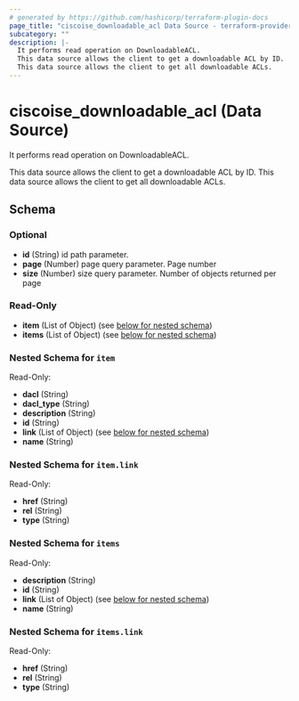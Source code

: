 ```yaml
---
# generated by https://github.com/hashicorp/terraform-plugin-docs
page_title: "ciscoise_downloadable_acl Data Source - terraform-provider-ciscoise"
subcategory: ""
description: |-
  It performs read operation on DownloadableACL.
  This data source allows the client to get a downloadable ACL by ID.
  This data source allows the client to get all downloadable ACLs.
---
```


# ciscoise_downloadable_acl (Data Source)

It performs read operation on DownloadableACL.

This data source allows the client to get a downloadable ACL by ID.
This data source allows the client to get all downloadable ACLs.



<!-- schema generated by tfplugindocs -->
## Schema

### Optional

- **id** (String) id path parameter.
- **page** (Number) page query parameter. Page number
- **size** (Number) size query parameter. Number of objects returned per page

### Read-Only

- **item** (List of Object) (see [below for nested schema](#nestedatt--item))
- **items** (List of Object) (see [below for nested schema](#nestedatt--items))

<a id="nestedatt--item"></a>
### Nested Schema for `item`

Read-Only:

- **dacl** (String)
- **dacl_type** (String)
- **description** (String)
- **id** (String)
- **link** (List of Object) (see [below for nested schema](#nestedobjatt--item--link))
- **name** (String)

<a id="nestedobjatt--item--link"></a>
### Nested Schema for `item.link`

Read-Only:

- **href** (String)
- **rel** (String)
- **type** (String)



<a id="nestedatt--items"></a>
### Nested Schema for `items`

Read-Only:

- **description** (String)
- **id** (String)
- **link** (List of Object) (see [below for nested schema](#nestedobjatt--items--link))
- **name** (String)

<a id="nestedobjatt--items--link"></a>
### Nested Schema for `items.link`

Read-Only:

- **href** (String)
- **rel** (String)
- **type** (String)


